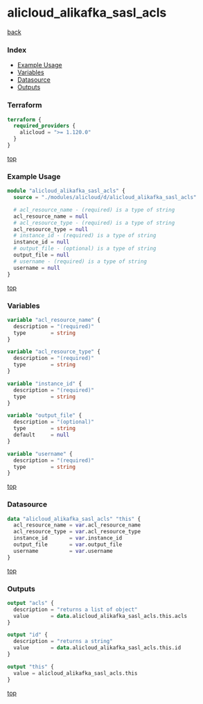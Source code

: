 # alicloud_alikafka_sasl_acls

[back](../alicloud.md)

### Index

- [Example Usage](#example-usage)
- [Variables](#variables)
- [Datasource](#datasource)
- [Outputs](#outputs)

### Terraform

```terraform
terraform {
  required_providers {
    alicloud = ">= 1.120.0"
  }
}
```

[top](#index)

### Example Usage

```terraform
module "alicloud_alikafka_sasl_acls" {
  source = "./modules/alicloud/d/alicloud_alikafka_sasl_acls"

  # acl_resource_name - (required) is a type of string
  acl_resource_name = null
  # acl_resource_type - (required) is a type of string
  acl_resource_type = null
  # instance_id - (required) is a type of string
  instance_id = null
  # output_file - (optional) is a type of string
  output_file = null
  # username - (required) is a type of string
  username = null
}
```

[top](#index)

### Variables

```terraform
variable "acl_resource_name" {
  description = "(required)"
  type        = string
}

variable "acl_resource_type" {
  description = "(required)"
  type        = string
}

variable "instance_id" {
  description = "(required)"
  type        = string
}

variable "output_file" {
  description = "(optional)"
  type        = string
  default     = null
}

variable "username" {
  description = "(required)"
  type        = string
}
```

[top](#index)

### Datasource

```terraform
data "alicloud_alikafka_sasl_acls" "this" {
  acl_resource_name = var.acl_resource_name
  acl_resource_type = var.acl_resource_type
  instance_id       = var.instance_id
  output_file       = var.output_file
  username          = var.username
}
```

[top](#index)

### Outputs

```terraform
output "acls" {
  description = "returns a list of object"
  value       = data.alicloud_alikafka_sasl_acls.this.acls
}

output "id" {
  description = "returns a string"
  value       = data.alicloud_alikafka_sasl_acls.this.id
}

output "this" {
  value = alicloud_alikafka_sasl_acls.this
}
```

[top](#index)